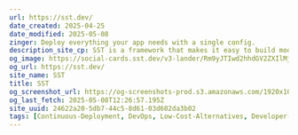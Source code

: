 ```yaml
---
url: https://sst.dev/
date_created: 2025-04-25
date_modified: 2025-05-08
zinger: Deploy everything your app needs with a single config.
description_site_cp: SST is a framework that makes it easy to build modern full-stack applications on your own infrastructure.
og_image: https://social-cards.sst.dev/v3-lander/Rm9yJTIwd2hhdGV2ZXIlMjB5b3UlMjBidWlsZC4%3D.png
og_url: https://sst.dev/
site_name: SST
title: SST
og_screenshot_url: https://og-screenshots-prod.s3.amazonaws.com/1920x1080/80/false/42615927f5e158a2bea0211118c1b68959c166f19812704b2e67d7352ec92cf6.jpeg
og_last_fetch: 2025-05-08T12:26:57.195Z
site_uuid: 24622a20-5db7-44c5-8d61-03d602da3b02
tags: [Continuous-Deployment, DevOps, Low-Cost-Alternatives, Developer-Tools, Frameworks]
---
```


